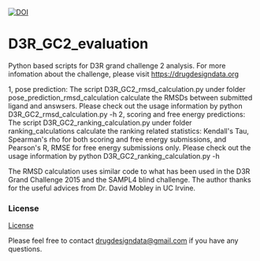 [license]: https://github.com/drugdata/D3R_GC2_evaluation/blob/master/LICENSE

[![DOI](https://zenodo.org/badge/85742402.svg)](https://zenodo.org/badge/latestdoi/85742402)

# D3R_GC2_evaluation
Python based scripts for D3R grand challenge 2 analysis.
For more infomation about the challenge, please visit https://drugdesigndata.org

1, pose prediction:
    The script D3R_GC2_rmsd_calculation.py under folder pose_prediction_rmsd_calculation calculate the RMSDs between submitted ligand and answsers.
    Please check out the usage information by python D3R_GC2_rmsd_calculation.py -h
2, scoring and free energy predictions:
    The script D3R_GC2_ranking_calculation.py under folder ranking_calculations calculate the ranking related statistics: Kendall's Tau, Spearman's rho for both scoring and free energy submissions, and Pearson's R, RMSE for free energy submissions only. 
    Please check out the usage information by python D3R_GC2_ranking_calculation.py -h

The RMSD calculation uses similar code to what has been used in the D3R Grand Challenge 2015 and the SAMPL4 blind challenge. The author thanks for the useful advices from Dr. David Mobley in UC Irvine.

### License

[License][license]

Please feel free to contact drugdesigndata@gmail.com if you have any questions.
